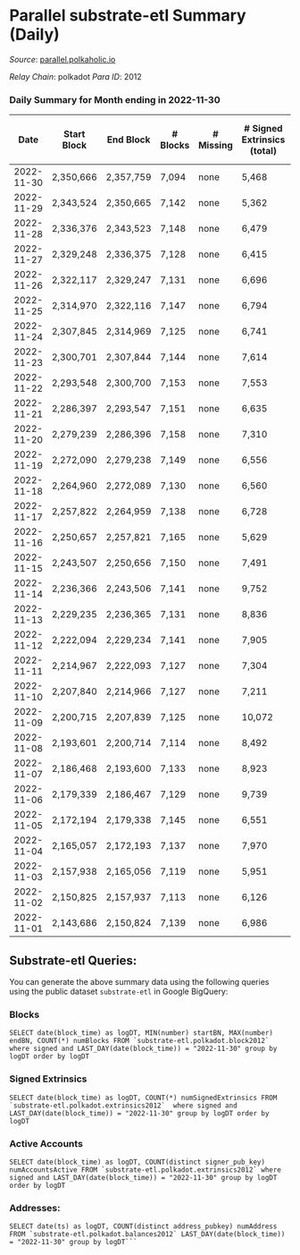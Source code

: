 # Parallel substrate-etl Summary (Daily)

_Source_: [parallel.polkaholic.io](https://parallel.polkaholic.io)

*Relay Chain*: polkadot
*Para ID*: 2012



### Daily Summary for Month ending in 2022-11-30


| Date | Start Block | End Block | # Blocks | # Missing | # Signed Extrinsics (total) | # Active Accounts | # Addresses with Balances | # Events | # Transfers | # XCM Transfers In | # XCM Transfers Out |
| ---- | ----------- | --------- | -------- | --------- | --------------------------- | ----------------- | ------------------------- | -------- | ----------- | ------------------ | ------------------- |
| 2022-11-30 | 2,350,666 | 2,357,759 | 7,094 | none | 5,468 | 668 | 46,079 | 66,389 | 3,398 ($181,139) | 75 ($58,990.07) | 82 ($82,772.37) |
| 2022-11-29 | 2,343,524 | 2,350,665 | 7,142 | none | 5,362 | 362 | 46,068 | 45,864 | 1,733 ($108,386) | 116 ($89,308.84) | 98 ($86,708.25) |
| 2022-11-28 | 2,336,376 | 2,343,523 | 7,148 | none | 6,479 | 421 | 46,052 | 56,361 | 2,545 ($96,407.58) | 123 ($92,669.97) | 93 ($90,725.51) |
| 2022-11-27 | 2,329,248 | 2,336,375 | 7,128 | none | 6,415 | 522 | 46,032 | 64,800 | 2,832 ($57,095.00) | 123 ($32,622.54) | 68 ($23,253.09) |
| 2022-11-26 | 2,322,117 | 2,329,247 | 7,131 | none | 6,696 | 732 | 46,017 | 66,717 | 3,531 ($187,959) | 142 ($44,635.34) | 92 ($73,179.01) |
| 2022-11-25 | 2,314,970 | 2,322,116 | 7,147 | none | 6,794 | 437 | 46,002 | 61,263 | 3,554 ($261,278) | 154 ($87,995.94) | 89 ($260,518) |
| 2022-11-24 | 2,307,845 | 2,314,969 | 7,125 | none | 6,741 | 477 | 45,979 | 63,591 | 2,585 ($126,570) | 116 ($81,046.74) | 101 ($216,358) |
| 2022-11-23 | 2,300,701 | 2,307,844 | 7,144 | none | 7,614 | 512 |  | 72,794 | 4,120 ($172,083) | 181 ($137,989) | 153 ($160,207) |
| 2022-11-22 | 2,293,548 | 2,300,700 | 7,153 | none | 7,553 | 559 | 45,956 | 75,364 | 5,302 ($282,894) | 216 ($162,182) | 141 ($215,156) |
| 2022-11-21 | 2,286,397 | 2,293,547 | 7,151 | none | 6,635 | 527 | 45,943 | 64,350 | 2,651 ($228,132) | 140 ($54,933.17) | 104 ($66,750.10) |
| 2022-11-20 | 2,279,239 | 2,286,396 | 7,158 | none | 7,310 | 504 |  | 66,433 | 2,359 ($102,521) | 117 ($54,476.27) | 78 ($47,531.17) |
| 2022-11-19 | 2,272,090 | 2,279,238 | 7,149 | none | 6,556 | 457 |  | 63,297 | 2,570 ($85,877.49) | 89 ($58,136.29) | 65 ($27,951.77) |
| 2022-11-18 | 2,264,960 | 2,272,089 | 7,130 | none | 6,560 | 476 |  | 64,326 | 2,946 ($113,591) | 106 ($137,813) | 67 ($22,096.10) |
| 2022-11-17 | 2,257,822 | 2,264,959 | 7,138 | none | 6,728 | 504 |  | 63,843 | 2,317 ($46,691.60) | 111 ($111,469) | 71 ($46,394.42) |
| 2022-11-16 | 2,250,657 | 2,257,821 | 7,165 | none | 5,629 | 505 |  | 59,371 | 2,502 ($98,323.85) | 132 ($77,980.02) | 107 ($197,642) |
| 2022-11-15 | 2,243,507 | 2,250,656 | 7,150 | none | 7,491 | 517 | 45,834 | 68,516 | 2,428 ($78,075.10) | 122 ($140,495) | 93 ($98,982.19) |
| 2022-11-14 | 2,236,366 | 2,243,506 | 7,141 | none | 9,752 | 615 | 45,804 | 84,229 | 3,338 ($183,671) | 183 ($338,463) | 145 ($340,337) |
| 2022-11-13 | 2,229,235 | 2,236,365 | 7,131 | none | 8,836 | 669 | 45,759 | 81,226 | 4,056 ($209,627) | 166 ($90,423.77) | 199 ($299,489) |
| 2022-11-12 | 2,222,094 | 2,229,234 | 7,141 | none | 7,905 | 587 |  | 74,253 | 3,508 ($143,977) | 157 ($54,977.06) | 153 ($254,223) |
| 2022-11-11 | 2,214,967 | 2,222,093 | 7,127 | none | 7,304 | 596 |  | 73,123 | 4,387 ($180,607) | 205 ($158,007) | 165 ($175,882) |
| 2022-11-10 | 2,207,840 | 2,214,966 | 7,127 | none | 7,211 | 652 |  | 76,059 | 5,237 ($257,761) | 238 ($280,842) | 147 ($301,016) |
| 2022-11-09 | 2,200,715 | 2,207,839 | 7,125 | none | 10,072 | 662 |  | 92,739 | 6,137 ($461,862) | 280 ($302,455) | 270 ($657,771) |
| 2022-11-08 | 2,193,601 | 2,200,714 | 7,114 | none | 8,492 | 632 |  | 81,634 | 4,527 ($247,065) | 224 ($651,652) | 174 ($418,700) |
| 2022-11-07 | 2,186,468 | 2,193,600 | 7,133 | none | 8,923 | 624 | 45,595 | 87,951 | 6,937 ($247,985) | 166 ($254,011) | 95 ($166,841) |
| 2022-11-06 | 2,179,339 | 2,186,467 | 7,129 | none | 9,739 | 638 |  | 96,301 | 9,181 ($219,610) | 159 ($67,533.37) | 100 ($62,880.06) |
| 2022-11-05 | 2,172,194 | 2,179,338 | 7,145 | none | 6,551 | 772 | 45,542 | 70,440 | 3,803 ($161,594) | 193 ($100,345) | 107 ($41,709.31) |
| 2022-11-04 | 2,165,057 | 2,172,193 | 7,137 | none | 7,970 | 746 | 45,520 | 83,302 | 6,261 ($226,988) | 211 ($116,167) | 151 ($157,799) |
| 2022-11-03 | 2,157,938 | 2,165,056 | 7,119 | none | 5,951 | 599 | 45,435 | 66,786 | 4,340 ($255,467) | 184 ($260,797) | 123 ($75,226.97) |
| 2022-11-02 | 2,150,825 | 2,157,937 | 7,113 | none | 6,126 | 616 | 45,397 | 68,403 | 4,471 ($118,581) | 126 ($222,272) | 94 ($77,458.50) |
| 2022-11-01 | 2,143,686 | 2,150,824 | 7,139 | none | 6,986 | 649 | 45,360 | 75,547 | 5,505 ($230,345) | 139 ($122,054) | 90 ($96,396.16) |

## Substrate-etl Queries:
You can generate the above summary data using the following queries using the public dataset `substrate-etl` in Google BigQuery:


### Blocks
```
SELECT date(block_time) as logDT, MIN(number) startBN, MAX(number) endBN, COUNT(*) numBlocks FROM `substrate-etl.polkadot.block2012`  where signed and LAST_DAY(date(block_time)) = "2022-11-30" group by logDT order by logDT
```


### Signed Extrinsics
```
SELECT date(block_time) as logDT, COUNT(*) numSignedExtrinsics FROM `substrate-etl.polkadot.extrinsics2012`  where signed and LAST_DAY(date(block_time)) = "2022-11-30" group by logDT order by logDT
```


### Active Accounts
```
SELECT date(block_time) as logDT, COUNT(distinct signer_pub_key) numAccountsActive FROM `substrate-etl.polkadot.extrinsics2012` where signed and LAST_DAY(date(block_time)) = "2022-11-30" group by logDT order by logDT
```


### Addresses:
```
SELECT date(ts) as logDT, COUNT(distinct address_pubkey) numAddress FROM `substrate-etl.polkadot.balances2012` LAST_DAY(date(block_time)) = "2022-11-30" group by logDT```

